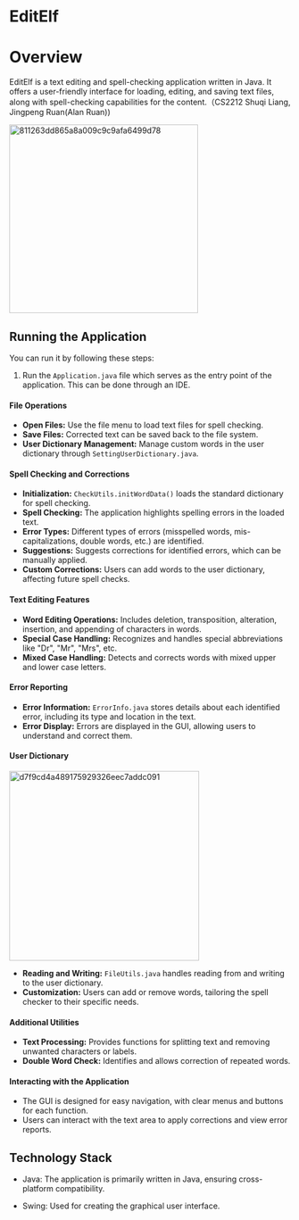 # EditElf

# Overview
EditElf is a text editing and spell-checking application written in Java. It offers a user-friendly interface for loading, editing, and saving text files, along with spell-checking capabilities for the content.（CS2212  Shuqi Liang, Jingpeng Ruan(Alan Ruan))
 
<img width="338" alt="811263dd865a8a009c9c9afa6499d78" src="https://github.com/Cheskaqiqi/EditElf/assets/109261504/4f01b8e1-ae45-47ab-bad0-a1750e70882e">

## Running the Application

You can run it by following these steps:

1. Run the `Application.java` file which serves as the entry point of the application. This can be done through an IDE.

#### File Operations

- **Open Files:** Use the file menu to load text files for spell checking.
- **Save Files:** Corrected text can be saved back to the file system.
- **User Dictionary Management:** Manage custom words in the user dictionary through `SettingUserDictionary.java`.

#### Spell Checking and Corrections

- **Initialization:** `CheckUtils.initWordData()` loads the standard dictionary for spell checking.
- **Spell Checking:** The application highlights spelling errors in the loaded text.
- **Error Types:** Different types of errors (misspelled words, mis-capitalizations, double words, etc.) are identified.
- **Suggestions:** Suggests corrections for identified errors, which can be manually applied.
- **Custom Corrections:** Users can add words to the user dictionary, affecting future spell checks.

#### Text Editing Features

- **Word Editing Operations:** Includes deletion, transposition, alteration, insertion, and appending of characters in words.
- **Special Case Handling:** Recognizes and handles special abbreviations like "Dr", "Mr", "Mrs", etc.
- **Mixed Case Handling:** Detects and corrects words with mixed upper and lower case letters.

#### Error Reporting

- **Error Information:** `ErrorInfo.java` stores details about each identified error, including its type and location in the text.
- **Error Display:** Errors are displayed in the GUI, allowing users to understand and correct them.

#### User Dictionary
<img width="340" alt="d7f9cd4a489175929326eec7addc091" src="https://github.com/Cheskaqiqi/EditElf/assets/109261504/41d0df0c-dc9d-4f43-9da1-d37b26de6585">

- **Reading and Writing:** `FileUtils.java` handles reading from and writing to the user dictionary.
- **Customization:** Users can add or remove words, tailoring the spell checker to their specific needs.

#### Additional Utilities

- **Text Processing:** Provides functions for splitting text and removing unwanted characters or labels.
- **Double Word Check:** Identifies and allows correction of repeated words.

#### Interacting with the Application

- The GUI is designed for easy navigation, with clear menus and buttons for each function.
- Users can interact with the text area to apply corrections and view error reports.

## Technology Stack

- Java: The application is primarily written in Java, ensuring cross-platform compatibility.

- Swing: Used for creating the graphical user interface.
